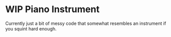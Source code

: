 # WIP Piano Instrument
Currently just a bit of messy code that somewhat resembles an instrument if you squint hard enough.
